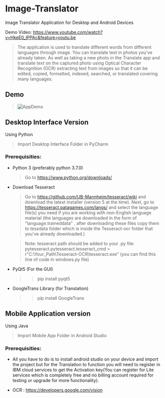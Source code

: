 # Image-Translator
Image Translator Application for Desktop and Android Devices

Demo Video: https://www.youtube.com/watch?v=HkeE0_lPPAc&feature=youtu.be

>The application is used to translate different words from different languages through image. You can translate text in photos you've already taken. As well as taking a new photo in the Translate app and translate text on the captured photo using Optical Character Recognition (OCR) extracting text from images so that it can be edited, copied, formatted, indexed, searched, or translated covering many languages.


## Demo
   >![AppDemo](https://github.com/SamaaMoaty/Image-Translator-using-python/blob/master/demo.gif)
   
   
## Desktop Interface Version
   Using Python
   >Import Desktop Interface Folder in PyCharm

### Prerequisities:

- Python 3 (preferably python 3.7.0) 
  >Go to https://www.python.org/downloads/
- Download Tesseract 
  >Go to https://github.com/UB-Mannheim/tesseract/wiki and download the latest installer (version 5 at the time). Next, go to https://tesseract.patagames.com/langs/ and select the language file(s) you need if you are working with non-English language material (the languages are downloaded in the form of "language.traineddata" , after downloading these files copy them to tessdata folder which is inside the Tesseract-ocr folder that you've already downloaded.)
  
  > Note: tesseract path should be added to your .py file:   pytesseract.pytesseract.tesseract_cmd = r"C:\Your_Path\Tesseract-OCR\tesseract.exe" (you can find this line of code in windows.py file)

- PyQt5 (For the GUI)
  >> pip install pyqt5

- GoogleTrans Library (for Translation)
  >> pip install GoogleTrans

## Mobile Application version
  Using Java 
  >Import Mobile App Folder in Android Studio
  
 ### Prerequisities:
 
 - All you have to do is to install android studio on your device and import the project but for the Translation to function you will need to register in IBM cloud services to get the  Activation key(You can register for Lite services which is completely free and no billing account required for testing or upgrade for more functionality). 
 
 - OCR : https://developers.google.com/vision 
 
